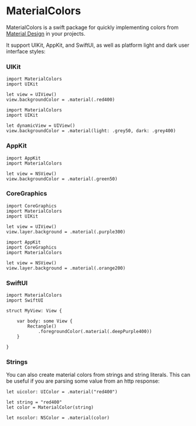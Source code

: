 # MaterialColors

MaterialColors is a swift package for quickly implementing colors from [Material Design](https://www.material.io) in your projects.

It support UIKit, AppKit, and SwiftUI, as well as platform light and dark user interface styles:


### UIKit

```
import MaterialColors
import UIKit

let view = UIView()
view.backgroundColor = .material(.red400)
```
```
import MaterialColors
import UIKit

let dynamicView = UIView()
view.backgroundColor = .material(light: .grey50, dark: .grey400)
```

### AppKit

```
import AppKit
import MaterialColors

let view = NSView()
view.backgroundColor = .material(.green50)
```

### CoreGraphics

```
import CoreGraphics
import MaterialColors
import UIKit

let view = UIView()
view.layer.background = .material(.purple300)
```
```
import AppKit
import CoreGraphics
import MaterialColors

let view = NSView()
view.layer.background = .material(.orange200)
```

### SwiftUI
```
import MaterialColors
import SwiftUI

struct MyView: View {

    var body: some View {
        Rectangle()
            .foregroundColor(.material(.deepPurple400))
    }

}
```

### Strings

You can also create material colors from strings and string literals. This can be useful if you are parsing some value from an http response:

```
let uicolor: UIColor = .material("red400")

let string = "red400"
let color = MaterialColor(string)

let nscolor: NSColor = .material(color)
```
